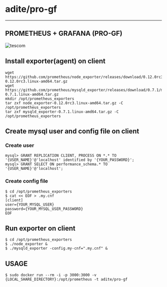 # adite/pro-gf
---
## PROMETHEUS + GRAFANA (PRO-GF)
![tescom](https://en.gravatar.com/userimage/96759029/aa4308f795041de37cc2fedf0d1071ca?size=128)

## Install exporter(agent) on client
```shell
wget https://github.com/prometheus/node_exporter/releases/download/0.12.0rc3/node_exporter-0.12.0rc3.linux-amd64.tar.gz
wget https://github.com/prometheus/mysqld_exporter/releases/download/0.7.1/mysqld_exporter-0.7.1.linux-amd64.tar.gz
mkdir /opt/prometheus_exporters
tar zxf node_exporter-0.12.0rc3.linux-amd64.tar.gz -C /opt/prometheus_exporters
tar zxf mysqld_exporter-0.7.1.linux-amd64.tar.gz -C /opt/prometheus_exporters
```

## Create mysql user and config file on client
### Create user
```shell
mysql> GRANT REPLICATION CLIENT, PROCESS ON *.* TO '{USER_NAME}'@'localhost' identified by '{YOUR_PASSWORD}';
mysql> GRANT SELECT ON performance_schema.* TO '{USER_NAME}'@'localhost';
```

### Create config file
```shell
$ cd /opt/prometheus_exporters
$ cat << EOF > .my.cnf
[client]
user={YOUR_MYSQL_USER}
password={YOUR_MYSQL_USER_PASSWORD}
EOF
```

## Run exporter on client
```shell
$ cd /opt/prometheus_exporters
$ ./node_exporter &
$ ./mysqld_exporter -config.my-cnf=".my.cnf" &
```

## USAGE
```shell
$ sudo docker run --rm -i -p 3000:3000 -v {LOCAL_SHARE_DIRECTORY}:/opt/prometheus -t adite/pro-gf
```
